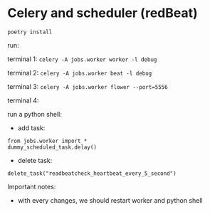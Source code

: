 # Celery and scheduler (redBeat)

`poetry install`

run:

terminal 1:
`celery -A jobs.worker worker -l debug`

terminal 2:
`celery -A jobs.worker beat -l debug`

terminal 3:
`celery -A jobs.worker flower --port=5556`

terminal 4:

run a python shell:

- add task:

```
from jobs.worker import *
dummy_scheduled_task.delay()
```

- delete task:

```
delete_task("readbeatcheck_heartbeat_every_5_second")
```

Important notes:

- with every changes, we should restart worker and python shell
